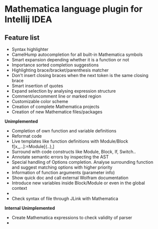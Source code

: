 Mathematica language plugin for Intellij IDEA
=============================================

Feature list
------------

- Syntax highlighter
- CamelHump autocompletion for all built-in Mathematica symbols
- Smart expansion depending whether it is a function or not
- Importance sorted completion suggestions
- Highlighting brace/bracket/parenthesis matcher
- Don't insert closing braces when the next token is the same closing brace
- Smart insertion of quotes
- Expand selection by analysing expression structure
- Comment/uncomment line or marked region
- Customizable color scheme
- Creation of complete Mathematica projects
- Creation of new Mathematice files/packages

**Unimplemented**

- Completion of own function and variable definitions
- Reformat code
- Live templates like function definitions with Module/Block f[x_,..]:=Module[{..},]
- Surround with code constructs like Module, Block, If, Switch..
- Annotate semantic errors by inspecting the AST
- Special handling of Options completion. Analyse surrounding function and suggest matching options with higher priority
- Information of function arguments (parameter info)
- Show quick doc and call external Wolfram documentation
- Introduce new variables inside Block/Module or even in the global context
-
- Check syntax of file through JLink with Mathematica


**Internal Unimplemented**

- Create Mathematica expressions to check validity of parser
-